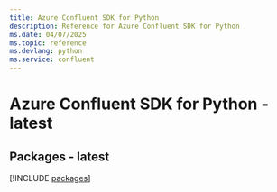 ```yaml
---
title: Azure Confluent SDK for Python
description: Reference for Azure Confluent SDK for Python
ms.date: 04/07/2025
ms.topic: reference
ms.devlang: python
ms.service: confluent
---
```

# Azure Confluent SDK for Python - latest
## Packages - latest
[!INCLUDE [packages](confluent-index.md)]